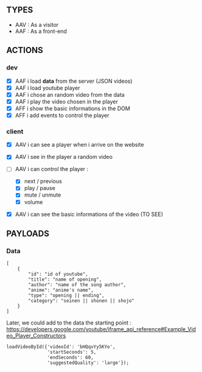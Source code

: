 ## TYPES
- AAV : As a visitor
- AAF : As a front-end

## ACTIONS

### dev
- [x] AAF i load **data** from the server (JSON videos)
- [x] AAF i load youtube player
- [x] AAF i chose an random video from the data
- [x] AAF i play the video chosen in the player
- [x] AFF i show the basic informations in the DOM
- [x] AFF i add events to control the player

### client
- [x] AAV i can see a player when i arrive on the website
- [x] AAV i see in the player a random video
- [ ] AAV i can control the player :
    - [x] next / previous
    - [x] play / pause
    - [x] mute / unmute
    - [x] volume
- [x] AAV i can see the basic informations of the video (TO SEE)


## PAYLOADS

### Data
```
[
    {
        "id": "id of youtube",
        "title": "name of opening",
        "author": "name of the song author",
        "anime": "anime's name",
        "type": "opening || ending",
        "category": "seinen || shonen || shojo"
    }
]
```

Later, we could add to the data the starting point :
https://developers.google.com/youtube/iframe_api_reference#Example_Video_Player_Constructors
```
loadVideoById({'videoId': 'bHQqvYy5KYo',
               'startSeconds': 5,
               'endSeconds': 60,
               'suggestedQuality': 'large'});
```
